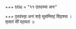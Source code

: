 +++
title = "११ एतदस्या अनः"

+++
ए॒तद॑स्या॒ अनः॑ शये॒ सुस॑म्पिष्टं॒ विपा॒श्या ।  
स॒सार॑ सीं परा॒वतः॑ ॥
